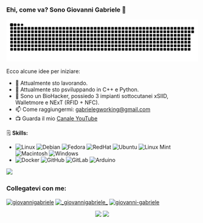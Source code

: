 ### Ehi, come va? Sono Giovanni Gabriele 👋

![github contribution grid snake animation](https://github.com/b4db0ycs/b4db0ycs/blob/main/dist/github-contribution-grid-snake.svg)





Ecco alcune idee per iniziare:

- 🔭 Attualmente sto lavorando.
- 📡 Attualmente sto psviluppando in  C++ e Python.
- 🤝 Sono un BioHacker, possiedo 3 impianti sottocutanei xSIID, Walletmore e NExT (RFID + NFC).
- 📫 Come raggiungermi: gabrielegworking@gmail.com
- 📺 Guarda il mio [Canale YouTube](https://www.youtube.com/@b4db0ycs)
  
🗒 **Skills:**
* ![Linux](https://img.shields.io/badge/OS-Linux-informational?style=flat&logo=linux&logoColor=white&color=2bbc8a) ![Debian](https://img.shields.io/badge/OS-Debian-informational?style=flat&logo=debian&logoColor=white&color=d70a53) ![Fedora](https://img.shields.io/badge/OS-Fedora-informational?style=flat&logo=fedora&logoColor=white&color=0B57A4) ![RedHat](https://img.shields.io/badge/OS-RedHat-informational?style=flat&logo=redhat&logoColor=white&color=CC0000) ![Ubuntu](https://img.shields.io/badge/OS-Ubuntu-informational?style=flat&logo=ubuntu&logoColor=white&color=dd4814) ![Linux Mint](https://img.shields.io/badge/OS-LinuxMint-informational?style=flat&logo=linuxmint&logoColor=white&color=3EB489) ![Macintosh](https://img.shields.io/badge/OS-MacOS-informational?style=flat&logo=apple&logoColor=white&color=aaaaaa)  ![Windows]([https://img.shields.io/badge/OS-MacOS-informational?style=flat&logo=apple&logoColor=white&color=aaaaaa](https://img.shields.io/badge/OS-Windows-informational?style=flat&logo=Windows&logoColor=white&color=blue))
* ![Docker](https://img.shields.io/badge/Docker-informational?style=flat&logo=docker&logoColor=white&color=0db7ed) ![GitHub](https://img.shields.io/badge/GitHub-informational?style=flat&logo=github&logoColor=white&color=171515) ![GitLab](https://img.shields.io/badge/GitLab-informational?style=flat&logo=gitlab&logoColor=white&color=fca326) ![Arduino](https://img.shields.io/badge/Arduino-informational?style=flat&logo=arduino&logoColor=white&color=008184)


<img src="https://github-readme-stats.vercel.app/api?username=b4db0ycs&&show_icons=true&title_color=ffffff&icon_color=ffffff&text_color=daf7dc&bg_color=134F85">

<h3 align="left">Collegatevi con me:</h3>
<p align="left">
<a href="https://www.facebook.com/giovanni.gabriele/" target="blank"><img align="center" src="https://raw.githubusercontent.com/rahuldkjain/github-profile-readme-generator/master/src/images/icons/Social/facebook.svg" alt="giovannigabriele" height="30" width="40" /></a>
<a href="https://instagram.com/_giovannigabriele_" target="blank"><img align="center" src="https://raw.githubusercontent.com/rahuldkjain/github-profile-readme-generator/master/src/images/icons/Social/instagram.svg" alt="_giovannigabriele_" height="30" width="40" /></a>
<a href="https://linkedin.com/in/giovanni-gabriele" target="blank"><img align="center" src="https://raw.githubusercontent.com/rahuldkjain/github-profile-readme-generator/master/src/images/icons/Social/linked-in-alt.svg" alt="giovanni-gabriele" height="30" width="40" /></a>
</p>






<p align="center"> <img src="https://komarev.com/ghpvc/?username=azagramac&label=Hello&color=0e75b6&style=flat" /> <img src="https://media.tenor.com/dHk-LfzHrtwAAAAi/linux-computer.gif" width="35px"/> </p>
